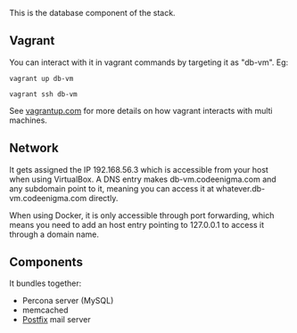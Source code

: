 This is the database component of the stack.

## Vagrant

You can interact with it in vagrant commands by targeting it as "db-vm". Eg:

```vagrant up db-vm```

```vagrant ssh db-vm```

See [vagrantup.com](https://www.vagrantup.com/docs/multi-machine/#controlling-multiple-machines) for more details on how vagrant interacts with multi machines.

## Network

It gets assigned the IP 192.168.56.3 which is accessible from your host when using VirtualBox. 
A DNS entry makes db-vm.codeenigma.com and any subdomain point to it, meaning you can access it at whatever.db-vm.codeenigma.com directly. 

When using Docker, it is only accessible through port forwarding, which means you need to add an host entry pointing to 127.0.0.1 to access it through a domain name.

## Components

It bundles together:

- Percona server (MySQL)
- memcached
- [Postfix](components/postfix.md) mail server